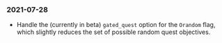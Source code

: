 ### 2021-07-28
- Handle the (currently in beta) `gated_quest` option for the `Orandom` flag,
  which slightly reduces the set of possible random quest objectives.
